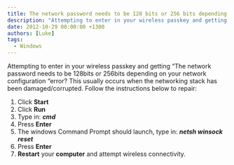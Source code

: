 ```yaml
---
title: The network password needs to be 128 bits or 256 bits depending on your network configuration
description: "Attempting to enter in your wireless passkey and getting “The network password needs to be 128bits or 256bits depending on your network configuration “e..."
date: 2012-10-29 00:00:00 +1300
authors: [Luke]
tags:
  - Windows
---
```

Attempting to enter in your wireless passkey and getting “The network password needs to be 128bits or 256bits depending on your network configuration “error? This usually occurs when the networking stack has been damaged/corrupted. Follow the instructions below to repair:

  1. Click **Start**
  2. Click **Run**
  3. Type in: _**cmd**_
  4. Press **Enter**
  5. The windows Command Prompt should launch, type in: **_netsh winsock reset_**
  6. Press **Enter**
  7. **Restart** your **computer** and attempt wireless connectivity.